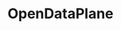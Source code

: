 ---
image:
  featured: 'true'
  path: /assets/images/projects/odp.png
permalink: /engineering/projects/opendataplane/
project_link_name: opendataplane
project_maintainers: ''
project_stats: 'false'
project_url: https://opendataplane.org
title: OpenDataPlane
---
